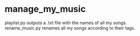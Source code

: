 # manage_my_music

playlist.py outputs a .txt file with the names of all my songs.
rename_music.py renames all my songs according to their tags.
